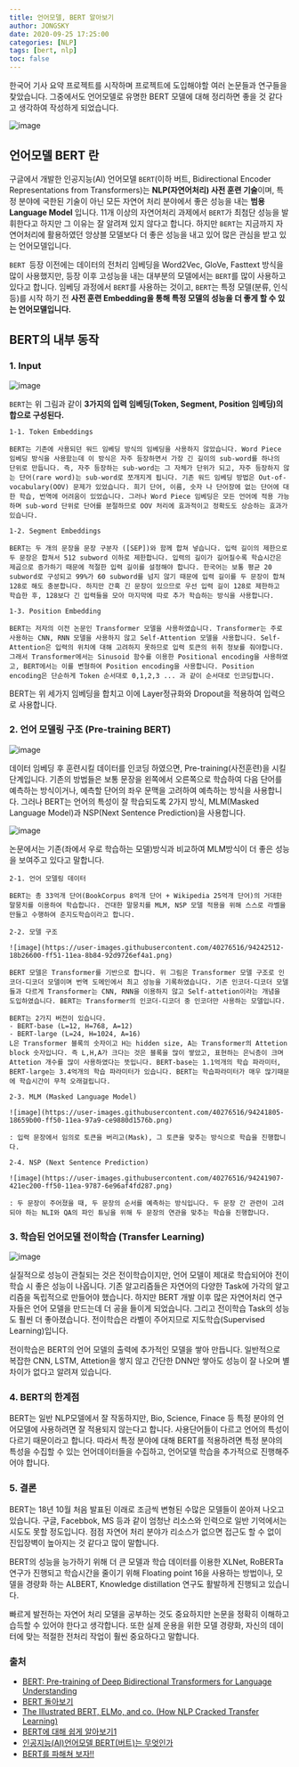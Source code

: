 ```yaml
---
title: 언어모델, BERT 알아보기
author: JONGSKY
date: 2020-09-25 17:25:00
categories: [NLP]
tags: [bert, nlp]
toc: false
---
```


한국어 기사 요약 프로젝트를 시작하며 프로젝트에 도입해야할 여러 논문들과 연구들을 찾았습니다. 그중에서도 언어모델로 유명한 BERT 모델에 대해 정리하면 좋을 것 같다고 생각하여 작성하게 되었습니다. 

![image](https://user-images.githubusercontent.com/40276516/94236173-bd2faa80-ff47-11ea-9262-184f550b6cbb.png)

## 언어모델 BERT 란

구글에서 개발한 인공지능(AI) 언어모델 ```BERT```(이하 버트, Bidirectional Encoder Representations from Transformers)는 **NLP(자연어처리) 사전 훈련 기술**이며, 특정 분야에 국한된 기술이 아닌 모든 자연어 처리 분야에서 좋은 성능을 내는 **범용 Language Model** 입니다. 11개 이상의 자연어처리 과제에서 ```BERT```가 최첨단 성능을 발휘한다고 하지만 그 이유는 잘 알려져 있지 않다고 합니다. 하지만 ```BERT```는 지금까지 자연어처리에 활용하였던 앙상블 모델보다 더 좋은 성능을 내고 있어 많은 관심을 받고 있는 언어모델입니다. 

```BERT ```등장 이전에는 데이터의 전처리 임베딩을 Word2Vec, GloVe, Fasttext 방식을 많이 사용했지만, 등장 이후 고성능을 내는 대부분의 모델에서는 ```BERT```를 많이 사용하고 있다고 합니다. 임베딩 과정에서 ```BERT```를 사용하는 것이고, ```BERT```는 특정 모델(분류, 인식 등)를 시작 하기 전 **사전 훈련 Embedding을 통해 특정 모델의 성능을 더 좋게 할 수 있는 언어모델입니다.**

## BERT의 내부 동작

### 1. Input

![image](https://user-images.githubusercontent.com/40276516/94236526-58c11b00-ff48-11ea-8b85-822ebffd3d11.png)

```BERT```는 위 그림과 같이 **3가지의 입력 임베딩(Token, Segment, Position 임베딩)의 합으로 구성된다.**

    1-1. Token Embeddings

    BERT는 기존에 사용되던 워드 임베딩 방식의 임베딩을 사용하지 않았습니다. Word Piece 임베딩 방식을 사용핬는데 이 방식은 자주 등장하면서 가장 긴 길이의 sub-word를 하나의 단위로 만듭니다. 즉, 자주 등장하는 sub-word는 그 자체가 단위가 되고, 자주 등장하지 않는 단어(rare word)는 sub-word로 쪼개지게 됩니다. 기존 워드 임베딩 방법은 Out-of-vocabulary(OOV) 문제가 있었습니다. 희기 단어, 이름, 숫자 나 단어장에 없는 단어에 대한 학습, 번역에 어려움이 있었습니다. 그러나 Word Piece 임베딩은 모든 언어에 적용 가능하며 sub-word 단위로 단어를 분절하므로 OOV 처리에 효과적이고 정확도도 상승하는 효과가 있습니다.

    1-2. Segment Embeddings
    
    BERT는 두 개의 문장을 문장 구분자 ([SEP])와 함께 합쳐 넣습니다. 입력 길이의 제한으로 두 문장은 합쳐서 512 subword 이하로 제한합니다. 입력의 길이가 길어질수록 학습시간은 제곱으로 증가하기 때문에 적절한 입력 길이를 설정해야 합니다. 한국어는 보통 평균 20 subword로 구성되고 99%가 60 subword를 넘지 않기 때문에 입력 길이를 두 문장이 합쳐 128로 해도 충분합니다. 하지만 간혹 긴 문장이 있으므로 우선 입력 길이 128로 제한하고 학습한 후, 128보다 긴 입력들을 모아 마지막에 따로 추가 학습하는 방식을 사용합니다.

    1-3. Position Embedding

    BERT는 저자의 이전 논문인 Transformer 모델을 사용하였습니다. Transformer는 주로 사용하는 CNN, RNN 모델을 사용하지 않고 Self-Attention 모델을 사용합니다. Self-Attention은 입력의 위치에 대해 고려하지 못하므로 입력 토큰의 위취 정보를 줘야합니다. 그래서 Transformer에서는 Sinusoid 함수를 이용한 Positional encoding을 사용하였고, BERT에서는 이를 변형하여 Position encoding을 사용합니다. Position encoding은 단순하게 Token 순서대로 0,1,2,3 ... 과 같이 순서대로 인코딩합니다.

BERT는 위 세가지 임베딩을 합치고 이에 Layer정규화와 Dropout을 적용하여 입력으로 사용합니다.

### 2. 언어 모델링 구조 (Pre-training BERT)

![image](https://user-images.githubusercontent.com/40276516/94240535-611c5480-ff4e-11ea-8106-653ac7a0511f.png)

데이터 임베딩 후 훈련시킬 데이터를 인코딩 하였으면, Pre-training(사전훈련)을 시킬 단계입니다. 기존의 방법들은 보통 문장을 왼쪽에서 오른쪽으로 학습하여 다음 단어를 예측하는 방식이거나, 예측할 단어의 좌우 문맥을 고려하여 예측하는 방식을 사용합니다. 그러나 BERT는 언어의 특성이 잘 학습되도록 2가지 방식, MLM(Masked Language Model)과 NSP(Next Sentence Prediction)을 사용합니다.

![image](https://user-images.githubusercontent.com/40276516/94241593-ce7cb500-ff4f-11ea-9556-d7f2a0b8e6a5.png)

논문에서는 기존(좌에서 우로 학습하는 모델)방식과 비교하여 MLM방식이 더 좋은 성능을 보여주고 있다고 말합니다.


    2-1. 언어 모델링 데이터

    BERT는 총 33억개 단어(BookCorpus 8억개 단어 + Wikipedia 25억개 단어)의 거대한 말뭉치를 이용하여 학습합니다. 건대한 말뭉치를 MLM, NSP 모델 적용을 위해 스스로 라벨을 만들고 수행하여 준지도학습이라고 합니다.

    2-2. 모델 구조

    ![image](https://user-images.githubusercontent.com/40276516/94242512-18b26600-ff51-11ea-8b84-92d9726ef4a1.png)

    BERT 모델은 Transformer를 기반으로 합니다. 위 그림은 Transformer 모델 구조로 인코더-디코더 모델이며 번역 도메인에서 최고 성능을 기록하였습니다. 기존 인코더-디코더 모델들과 다르게 Transformer는 CNN, RNN을 이용하지 않고 Self-attetion이라는 개념을 도입하였습니다. BERT는 Transformer의 인코더-디코더 중 인코더만 사용하는 모델입니다.

    BERT는 2가지 버전이 있습니다. 
    - BERT-base (L=12, H=768, A=12)
    - BERT-large (L=24, H=1024, A=16)
    L은 Transformer 블록의 숫자이고 H는 hidden size, A는 Transformer의 Attetion block 숫자입니다. 즉 L,H,A가 크다는 것은 블록을 많이 쌓았고, 표현하는 은닉층이 크며 Attetion 개수를 많이 사용하였다는 뜻입니다. BERT-base는 1.1억개의 학습 파라미터, BERT-large는 3.4억개의 학습 파라미터가 있습니다. BERT는 학습파라미터가 매우 많기때문에 학습시간이 무척 오래걸립니다.

    2-3. MLM (Masked Language Model)

    ![image](https://user-images.githubusercontent.com/40276516/94241805-18659b00-ff50-11ea-97a9-ce9880d1576b.png)

    : 입력 문장에서 임의로 토큰을 버리고(Mask), 그 토큰을 맞추는 방식으로 학습을 진행합니다.

    2-4. NSP (Next Sentence Prediction)

    ![image](https://user-images.githubusercontent.com/40276516/94241907-421ec200-ff50-11ea-9787-6e96af4fd287.png)

    : 두 문장이 주어졌을 때, 두 문장의 순서를 예측하는 방식입니다. 두 문장 간 관련이 고려되야 하는 NLI와 QA의 파인 튜닝을 위해 두 문장의 연관을 맞추는 학습을 진행합니다.

### 3. 학습된 언어모델 전이학습 (Transfer Learning)

![image](https://user-images.githubusercontent.com/40276516/94243666-ab073980-ff52-11ea-94af-bc15226107a1.png)

실질적으로 성능이 관칠되는 것은 전이학습이지만, 언어 모델이 제대로 학습되어야 전이학습 시 좋은 성능이 나옵니다. 기존 알고리즘들은 자연어의 다양한 Task에 가각의 알고리즘을 독립적으로 만들어야 했습니다. 하지만 BERT 개발 이후 많은 자연어처리 연구자들은 언어 모델을 만드는데 더 공을 들이게 되었습니다. 그리고 전이학습 Task의 성능도 훨씬 더 좋아졌습니다. 전이학습은 라벨이 주어지므로 지도학습(Supervised Learning)입니다.

전이학습은 BERT의 언어 모델의 출력에 추가적인 모델을 쌓아 만듭니다. 일반적으로 복잡한 CNN, LSTM, Attetion을 쌓지 않고 간단한 DNN만 쌓아도 성능이 잘 나오며 별 차이가 없다고 알려져 있습니다.

### 4. BERT의 한계점

BERT는 일반 NLP모델에서 잘 작동하지만, Bio, Science, Finace 등 특정 분야의 언어모델에 사용하려면 잘 적용되지 않는다고 합니다. 사용단어들이 다르고 언어의 특성이 다르기 때문이라고 합니다. 따라서 특정 분야에 대해 BERT를 적용하려면 특정 분야의 특성을 수집할 수 있는 언어데이터들을 수집하고, 언어모델 학습을 추가적으로 진행해주어야 합니다.

### 5. 결론

BERT는 18년 10월 처음 발표된 이래로 조금씩 변형된 수많은 모델들이 쏟아져 나오고 있습니다. 구글, Facebbok, MS 등과 같이 엄청난 리소스와 인력으로 일반 기억에서는 시도도 못할 정도입니다. 점점 자연어 처리 분야가 리소스가 없으면 접근도 할 수 없이 진입장벽이 높아지는 것 같다고 많이 말합니다.

BERT의 성능을 능가하기 위해 더 큰 모델과 학습 데이터를 이용한 XLNet, RoBERTa 연구가 진행되고 학습시간을 줄이기 위해 Floating point 16을 사용하는 방법이나, 모델을 경량화 하는 ALBERT, Knowledge distillation 연구도 활발하게 진행되고 있습니다.

빠르게 발전하는 자연어 처리 모델을 공부하는 것도 중요하지만 논문을 정확히 이해하고 습득할 수 있어야 한다고 생각합니다. 또한 실제 운용을 위한 모델 경량화, 자신의 데이터에 맞는 적절한 전처리 작업이 훨씬 중요하다고 말합니다.

### 출처

- [BERT: Pre-training of Deep Bidirectional Transformers for Language Understanding](https://arxiv.org/pdf/1810.04805.pdf)
- [BERT 돌아보기](http://docs.likejazz.com/bert/)
- [The Illustrated BERT, ELMo, and co. (How NLP Cracked Transfer Learning)](http://jalammar.github.io/illustrated-bert/)
- [BERT에 대해 쉽게 알아보기1](https://ebbnflow.tistory.com/151)
- [인공지능(AI)언어모델 BERT(버트)는 무엇인가](http://www.aitimes.kr/news/articleView.html?idxno=13117)
- [BERT를 파해쳐 보자!!](https://keep-steady.tistory.com/19)